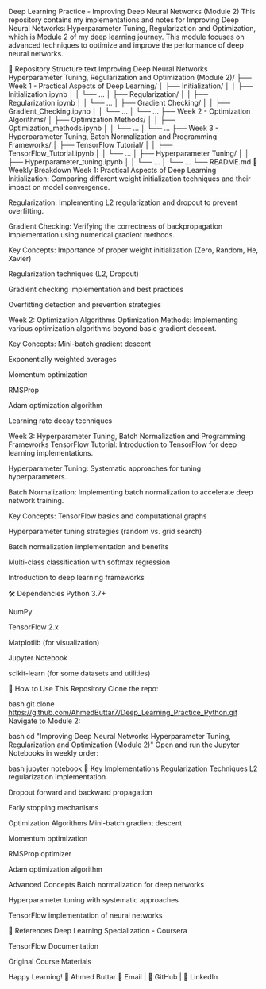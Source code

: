 Deep Learning Practice - Improving Deep Neural Networks (Module 2)
This repository contains my implementations and notes for Improving Deep Neural Networks: Hyperparameter Tuning, Regularization and Optimization, which is Module 2 of my deep learning journey. This module focuses on advanced techniques to optimize and improve the performance of deep neural networks.

📂 Repository Structure
text
Improving Deep Neural Networks Hyperparameter Tuning, Regularization and Optimization (Module 2)/
├── Week 1 - Practical Aspects of Deep Learning/
│   ├── Initialization/
│   │   ├── Initialization.ipynb
│   │   └── ...
│   ├── Regularization/
│   │   ├── Regularization.ipynb
│   │   └── ...
│   ├── Gradient Checking/
│   │   ├── Gradient_Checking.ipynb
│   │   └── ...
│   └── ...
├── Week 2 - Optimization Algorithms/
│   ├── Optimization Methods/
│   │   ├── Optimization_methods.ipynb
│   │   └── ...
│   └── ...
├── Week 3 - Hyperparameter Tuning, Batch Normalization and Programming Frameworks/
│   ├── TensorFlow Tutorial/
│   │   ├── TensorFlow_Tutorial.ipynb
│   │   └── ...
│   ├── Hyperparameter Tuning/
│   │   ├── Hyperparameter_tuning.ipynb
│   │   └── ...
│   └── ...
└── README.md
📌 Weekly Breakdown
Week 1: Practical Aspects of Deep Learning
Initialization: Comparing different weight initialization techniques and their impact on model convergence.

Regularization: Implementing L2 regularization and dropout to prevent overfitting.

Gradient Checking: Verifying the correctness of backpropagation implementation using numerical gradient methods.

Key Concepts:
Importance of proper weight initialization (Zero, Random, He, Xavier)

Regularization techniques (L2, Dropout)

Gradient checking implementation and best practices

Overfitting detection and prevention strategies

Week 2: Optimization Algorithms
Optimization Methods: Implementing various optimization algorithms beyond basic gradient descent.

Key Concepts:
Mini-batch gradient descent

Exponentially weighted averages

Momentum optimization

RMSProp

Adam optimization algorithm

Learning rate decay techniques

Week 3: Hyperparameter Tuning, Batch Normalization and Programming Frameworks
TensorFlow Tutorial: Introduction to TensorFlow for deep learning implementations.

Hyperparameter Tuning: Systematic approaches for tuning hyperparameters.

Batch Normalization: Implementing batch normalization to accelerate deep network training.

Key Concepts:
TensorFlow basics and computational graphs

Hyperparameter tuning strategies (random vs. grid search)

Batch normalization implementation and benefits

Multi-class classification with softmax regression

Introduction to deep learning frameworks

🛠️ Dependencies
Python 3.7+

NumPy

TensorFlow 2.x

Matplotlib (for visualization)

Jupyter Notebook

scikit-learn (for some datasets and utilities)

🚀 How to Use This Repository
Clone the repo:

bash
git clone https://github.com/AhmedButtar7/Deep_Learning_Practice_Python.git
Navigate to Module 2:

bash
cd "Improving Deep Neural Networks Hyperparameter Tuning, Regularization and Optimization (Module 2)"
Open and run the Jupyter Notebooks in weekly order:

bash
jupyter notebook
📝 Key Implementations
Regularization Techniques
L2 regularization implementation

Dropout forward and backward propagation

Early stopping mechanisms

Optimization Algorithms
Mini-batch gradient descent

Momentum optimization

RMSProp optimizer

Adam optimization algorithm

Advanced Concepts
Batch normalization for deep networks

Hyperparameter tuning with systematic approaches

TensorFlow implementation of neural networks

🔗 References
Deep Learning Specialization - Coursera

TensorFlow Documentation

Original Course Materials

Happy Learning! 🚀
Ahmed Buttar
📧 Email | 🔗 GitHub | 💼 LinkedIn
